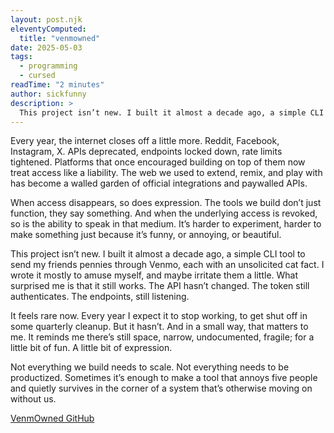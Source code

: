 ```yaml
---
layout: post.njk
eleventyComputed:
  title: "venmowned"
date: 2025-05-03
tags:
  - programming
  - cursed
readTime: "2 minutes"
author: sickfunny
description: >
  This project isn’t new. I built it almost a decade ago, a simple CLI tool to send my friends pennies through Venmo, each with an unsolicited cat fact. I wrote it mostly to amuse myself, and maybe irritate them a little. What surprised me is that it still works. The API hasn’t changed. The tokens still authenticate. The endpoints, still listening.
---
```


Every year, the internet closes off a little more. Reddit, Facebook, Instagram, X. APIs deprecated, endpoints locked down, rate limits tightened. Platforms that once encouraged building on top of them now treat access like a liability. The web we used to extend, remix, and play with has become a walled garden of official integrations and paywalled APIs.

When access disappears, so does expression. The tools we build don’t just function, they say something. And when the underlying access is revoked, so is the ability to speak in that medium. It’s harder to experiment, harder to make something just because it’s funny, or annoying, or beautiful.

This project isn’t new. I built it almost a decade ago, a simple CLI tool to send my friends pennies through Venmo, each with an unsolicited cat fact. I wrote it mostly to amuse myself, and maybe irritate them a little. What surprised me is that it still works. The API hasn’t changed. The token still authenticates. The endpoints, still listening.

It feels rare now. Every year I expect it to stop working, to get shut off in some quarterly cleanup. But it hasn’t. And in a small way, that matters to me. It reminds me there’s still space, narrow, undocumented, fragile; for a little bit of fun. A little bit of expression.

Not everything we build needs to scale. Not everything needs to be productized. Sometimes it’s enough to make a tool that annoys five people and quietly survives in the corner of a system that’s otherwise moving on without us.

[VenmOwned GitHub](https://github.com/MikeyDunn/VenmOwned)